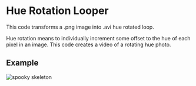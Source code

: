 # Hue Rotation Looper
This code transforms a .png image into .avi hue rotated loop.

Hue rotation means to individually increment some offset to the hue of each pixel in an image. This code creates a video of a rotating hue photo.
## Example

![spooky skeleton](https://i.imgur.com/E42He43.gif)
